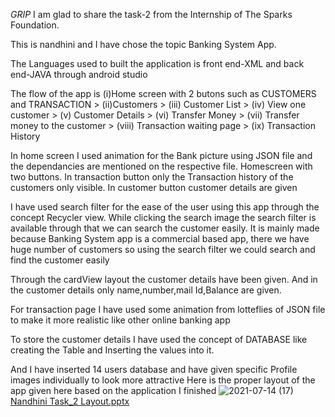 *GRIP*
I am glad to share the task-2 from the Internship of The Sparks Foundation.

This is nandhini and I have chose the topic Banking System App.

The Languages used to built the application is front end-XML and back end-JAVA through android studio 

The flow of the app is (i)Home screen with 2 butons such as CUSTOMERS and TRANSACTION > (ii)Customers > (iii) Customer List > (iv) View one customer > (v) Customer Details > (vi) 
Transfer Money > (vii) Transfer money to the customer > (viii) Transaction waiting page > (ix) Transaction History

In home screen I used animation for the Bank picture using JSON file and the dependancies are mentioned on the respective file. Homescreen with two buttons. In transaction button only the Transaction history of the customers only visible. In customer button customer details are given

I have used search filter for the ease of the user using this app through the concept Recycler view. While clicking the search image the search filter is available through that we can search the customer easily. It is mainly made because Banking System app is a commercial based app, there we have huge number of customers so using the search filter we could search and find the customer easily

Through the cardView layout the customer details have been given. And in the customer details only name,number,mail Id,Balance are given.

For transaction page I have used some animation from lotteflies of JSON file to make it more realistic like other online banking app 

To store the customer details I have used the concept of DATABASE like creating the Table and Inserting the values into it.

And I have inserted 14 users database and have given specific Profile images individually to look more attractive
Here is the proper layout of the app given here based on the application I finished
![2021-07-14 (17)](https://user-images.githubusercontent.com/87435079/125674780-2dae526c-1c3b-4b57-ab84-7830948408a2.png)
[Nandhini Task_2 Layout.pptx](https://github.com/Nandyx7/Basic-Banking-App/files/6818282/Nandhini.Task_2.Layout.pptx)

